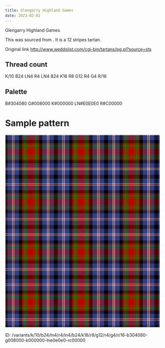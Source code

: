 ```yaml
---
title: Glengarry Highland Games
date: 2023-02-02
---
```

Glengarry Highland Games

This was sourced from <no value>.  It is a 12 stripes tartan.

Original link http://www.weddslist.com/cgi-bin/tartans/pg.pl?source=sts

## Thread count
K/10 B24 LN4 R4 LN4 B24 K16 R8 G12 R4 G4 R/16

## Palette
B#304080 G#008000 K#000000 LN#E0E0E0 R#C00000

# Sample pattern

![Tartan detail](tartan.png "K/10 B24 LN4 R4 LN4 B24 K16 R8 G12 R4 G4 R/16 tartan")

ID: /variants/k/10/b24/ln4/r4/ln4/b24/k16/r8/g12/r4/g4/r/16-b304080-g008000-k000000-lne0e0e0-rc00000